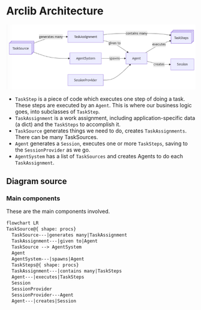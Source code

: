 # Arclib Architecture


![main components](img/tasks_agent_system.png)

* `TaskStep` is a piece of code which executes one step of doing a task.  These steps are executed by an `Agent`.  This is where our business logic goes, into subclasses of `TaskStep`.
* `TaskAssignment` is a work assignment, including application-specific data (a dict) and the `TaskSteps` to accomplish it.
* `TaskSource` generates things we need to do, creates `TaskAssignments`.  There can be many TaskSources.
* `Agent` generates a `Session`, executes one or more `TaskSteps`, saving to the `SessionProvider` as we go.
* `AgentSystem` has a list of `TaskSources` and creates Agents to do each `TaskAssignment`.


## Diagram source

### Main components
These are the main components involved.
```mermaid
flowchart LR
TaskSource@{ shape: procs}
  TaskSource---|generates many|TaskAssignment
  TaskAssignment---|given to|Agent
  TaskSource --> AgentSystem
  Agent
  AgentSystem---|spawns|Agent
  TaskSteps@{ shape: procs}
  TaskAssignment---|contains many|TaskSteps
  Agent---|executes|TaskSteps
  Session
  SessionProvider
  SessionProvider---Agent
  Agent---|creates|Session
```